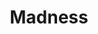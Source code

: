 ---
title: "Madness"
summary: "Madness are an English ska band from Camden Town, London, that formed in 1976. One of the most prominent bands of the late 1970s and early 1980s 2 Tone ska revival, they continue to perform with their most recognised line-up of seven members. Madness achieved most of their success in the early to mid 1980s. Both Madness and UB40 spent 214 weeks on the UK singles charts over the course of the decade, holding the record for most weeks spent by a group in the 1980s UK singles charts. However, Madness achieved this in a shorter time period . Briefly, in 1988, some members spun off into ."
image: "madness.jpg"
apple_music_artist_url: "https://music.apple.com/gb/artist/madness/362303"
---
